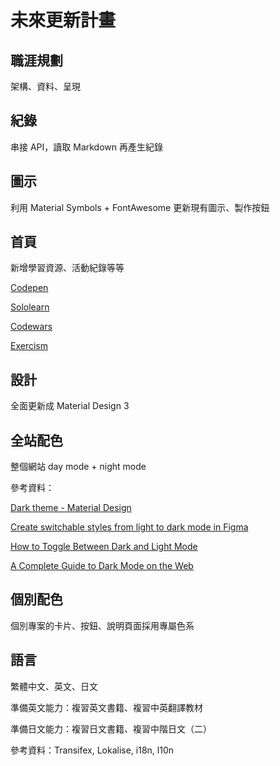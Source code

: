 # 未來更新計畫

## 職涯規劃

架構、資料、呈現

## 紀錄

串接 API，讀取 Markdown 再產生紀錄

## 圖示

利用 Material Symbols + FontAwesome 更新現有圖示、製作按鈕

## 首頁

新增學習資源、活動紀錄等等

[Codepen](https://codepen.io/TzuHanChen)

[Sololearn](https://www.sololearn.com/profile/1183438)

[Codewars](https://www.codewars.com/users/TzuHan_Chen)

[Exercism](https://exercism.org/profiles/TzuHanChen)

## 設計

全面更新成 Material Design 3

## 全站配色

整個網站 day mode + night mode

參考資料：

[Dark theme - Material Design](https://material.io/design/color/dark-theme.html)

[Create switchable styles from light to dark mode in Figma](https://uxplanet.org/create-an-easily-switchable-light-dark-styles-in-figma-ffee3cd542a7)

[How to Toggle Between Dark and Light Mode](https://www.w3schools.com/howto/howto_js_toggle_dark_mode.asp)

[A Complete Guide to Dark Mode on the Web](https://css-tricks.com/a-complete-guide-to-dark-mode-on-the-web/)


## 個別配色

個別專案的卡片、按鈕、說明頁面採用專屬色系

## 語言

繁體中文、英文、日文

準備英文能力：複習英文書籍、複習中英翻譯教材

準備日文能力：複習日文書籍、複習中階日文（二）

參考資料：Transifex, Lokalise, i18n, l10n